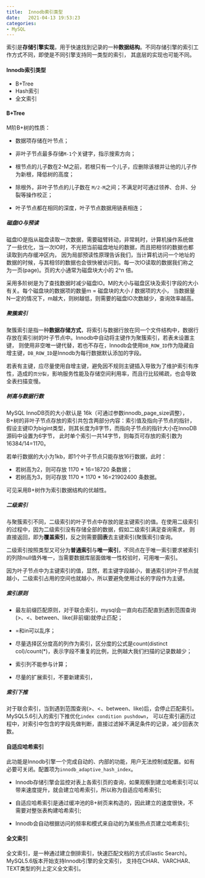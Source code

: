 ```yaml
---
title:  Innodb索引类型
date:   2021-04-13 19:53:23
categories: 
- MySQL
---
```


索引是**存储引擎实现**，用于快速找到记录的一种**数据结构**。不同存储引擎的索引工作方式不同，即使是不同引擎支持同一类型的索引，
其底层的实现也可能不同。

#### Innodb索引类型

* B+Tree 
* Hash索引
* 全文索引



#### B+Tree

M阶B+树的性质：

* 数据项存储在叶节点；

* 非叶子节点最多存储`M-1`个关键字，指示搜索方向；

* 根节点的儿子数在2-M之前，若根只有一个儿子，应删除该根并让他的儿子作为新根，降低树的高度；

* 除根外，非叶子节点的儿子数在 `M/2-M`之间；不满足时可通过领养、合并、分裂等操作校正；

* 叶子节点都在相同的深度，叶子节点数据用链表相连；


##### 磁盘IO与预读

磁盘IO是指从磁盘读取一次数据，需要磁臂转动，非常耗时，计算机操作系统做了一些优化，当一次IO时，不光把当前磁盘地址的数据，而且把相邻的数据也都读取到内存缓冲区内，
因为局部预读性原理告诉我们，当计算机访问一个地址的数据的时候，与其相邻的数据也会很快被访问到。每一次IO读取的数据我们称之为一页(page)。页的大小通常为磁盘块大小的 2^n 倍。

采用多阶树是为了查找数据时减少磁盘IO。M的大小与磁盘区块及索引字段的大小有关。每个磁盘块的数据项的数量m = 磁盘块的大小 / 数据项的大小，
当数据量N一定的情况下，m越大，则树越低，则需要的磁盘IO次数越少，查询效率越高。

##### 聚簇索引

聚簇索引是指一种**数据存储方式**，将索引与数据行放在同一个文件结构中，数据行存放在索引树的叶子节点中。Innodb中自动将主键作为聚簇索引，若表未设置主键，
则使用非空唯一键代替，若也不存在，Innodb会使用`DB_ROW_ID`作为隐藏自增主键，`DB_ROW_ID`是Innodb为每行数据默认添加的字段。

若表有主键，应尽量使用自增主键，避免因不规则主键插入导致为了维护索引有序性，造成的`页分裂`，影响服务性能及存储空间利用率，而且行比较稀疏，也会导致
全表扫描变慢。

##### 树高与数据行数

MySQL InnoDB页的大小默认是 16k（可通过参数innodb_page_size调整），B+树的非叶子节点存放的索引共包含两部分内容：索引值及指向子节点的指针，假设主键ID为bigint类型，则其长度为8字节，而指向子节点的指针大小在InnoDB源码中设置为6字节，
此时单个索引一共14字节，则每页可存放的索引数为 16384/14=1170。

若单行数据的大小为1kb，即1个叶子节点只能存放16行数据，此时：
* 若树高为2，则可存放 1170 * 16=18720 条数据；
* 若树高为3，则可存放 1170 * 1170 * 16=21902400 条数据。

可见采用B+树作为索引数据结构的优越性。


##### 二级索引

与聚簇索引不同，二级索引的叶子节点中存放的是主键索引的值。在使用二级索引的过程中，因为二级索引没有存储全部的数据，假如二级索引满足查询需求，
则直接返回，即为**覆盖索引**，反之则需要**回表**去主键索引(聚簇索引)查询。

二级索引按照类型又可分为**普通索引**与**唯一索引**，不同点在于唯一索引要求被索引的列除null值外唯一，当需要数据库层面做唯一性校验时，可用唯一索引。

因为叶子节点中为主键索引的值，显然，若主键字段越小，普通索引的叶子节点就越小，二级索引占用的空间也就越小，所以要避免使用过长的字段作为主键。


##### 索引原则

* 最左前缀匹配原则，对于联合索引，mysql会一直向右匹配直到遇到范围查询(>、<、between、like(非前缀)就停止匹配；

* =和in可以乱序；

* 尽量选择区分度高的列作为索引，区分度的公式是count(distinct col)/count(*)，表示字段不重复的比例，比例越大我们扫描的记录数越少；

* 索引列不能参与计算；

* 尽量的扩展索引，不要新建索引，

##### 索引下推

对于联合索引，当到遇到范围查询(>、<、between、like)后，会停止匹配索引。MySQL5.6引入的索引下推优化`index condition pushdown`，
可以在索引遍历过程中，对索引中包含的字段先做判断，直接过滤掉不满足条件的记录，减少回表次数。


#### 自适应哈希索引

此功能是Innodb引擎一个完成自动的、内部的功能，用户无法控制或配置。如有必要可关闭。配置项为`innodb_adaptive_hash_index`。

* Innodb存储引擎会监控对表上各索引页的查询，如果观察到建立哈希索引可以带来速度提升，就会建立哈希索引，所以称为自适应哈希索引;

* 自适应哈希索引是通过缓冲池的B+树页来构造的，因此建立的速度很快，不需要对整张表构建哈希索引;

* Innodb会自动根据访问的频率和模式来自动的为某些热点页建立哈希索引;


#### 全文索引

全文索引，是一种通过建立倒排索引，快速匹配文档的方式(Elastic Search)。MySQL5.6版本开始支持Innodb引擎的全文索引，
支持在CHAR、VARCHAR、TEXT类型的列上定义全文索引。
